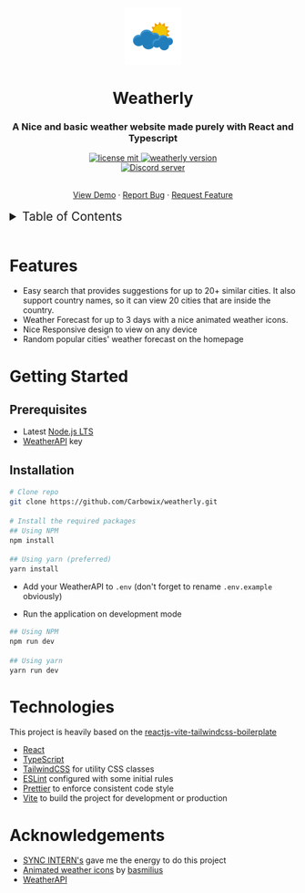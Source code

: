 <div align="center">
  <img src='./src/public/favicon.svg' width="100px" height="100px" />
  <h1>Weatherly</h1>
</div>

<h3 align="center">A Nice and basic weather website made purely with React and Typescript</h3>

<div align="center">
  <p>
    <a href="https://github.com/Carbowix/weatherly/blob/main/LICENSE">
      <img src="https://img.shields.io/github/license/carbowix/weatherly?style=for-the-badge" alt="license mit"/>
    </a>
    <a href="https://github.com/Carbowix/weatherly">
      <img src="https://img.shields.io/github/package-json/v/carbowix/weatherly?style=for-the-badge" alt="weatherly version"/>
    </a>
    <br>
    <a href="https://discord.gg/nntu7rgxtP">
      <img src="https://img.shields.io/discord/633795546724827157?color=5865F2&logo=discord&logoColor=white" alt="Discord server" />
    </a>
  </p>
  <br>
    <a href="https://weatherly-gray.vercel.app/">View Demo</a>
    ·
    <a href="https://github.com/Carbowix/weatherly/issues">Report Bug</a>
    ·
    <a href="https://github.com/Carbowix/weatherly/issues">Request Feature</a>
   
</div>
 <br>
<details>
<summary style="font-size: 21px;">Table of Contents</summary>
<ol>
    <li><a href="#features">Features</a></li>
    <li><a href="#getting-started">Getting Started</a></li>
    <ul>
        <li><a href="#prerequisites">Prerequisites</a></li>
        <li><a href="#installation">Installation</a></li>
    </ul>
    <li><a href="#technologies">Technologies</a></li>
    <li><a href="#wishlist">Wishlist</a></li>
    <li><a href="#acknowledgements">Acknowledgements</a></li>
</details>
<br>

# Features

- Easy search that provides suggestions for up to 20+ similar cities. It also support country names, so it can view 20 cities that are inside the country.
- Weather Forecast for up to 3 days with a nice animated weather icons.
- Nice Responsive design to view on any device
- Random popular cities' weather forecast on the homepage

# Getting Started

## Prerequisites

- Latest [Node.js LTS](https://nodejs.org/en/download)
- [WeatherAPI](https://www.weatherapi.com/) key

## Installation

```bash
# Clone repo
git clone https://github.com/Carbowix/weatherly.git

# Install the required packages
## Using NPM
npm install

## Using yarn (preferred)
yarn install
```

- Add your WeatherAPI to `.env` (don't forget to rename `.env.example` obviously)

- Run the application on development mode

```bash
## Using NPM
npm run dev

## Using yarn
yarn run dev
```

# Technologies

This project is heavily based on the [reactjs-vite-tailwindcss-boilerplate](https://github.com/joaopaulomoraes/reactjs-vite-tailwindcss-boilerplate)

- [React](https://reactjs.org/)
- [TypeScript](https://www.typescriptlang.org/)
- [TailwindCSS](https://tailwindcss.com/) for utility CSS classes
- [ESLint](https://eslint.org/) configured with some initial rules
- [Prettier](https://prettier.io/) to enforce consistent code style
- [Vite](https://vitejs.dev/) to build the project for development or production

# Acknowledgements

- [SYNC INTERN's](https://www.syncinterns.com/) gave me the energy to do this project
- [Animated weather icons](https://github.com/basmilius/weather-icons) by [basmilius](https://github.com/basmilius)
- [WeatherAPI](https://www.weatherapi.com/)
